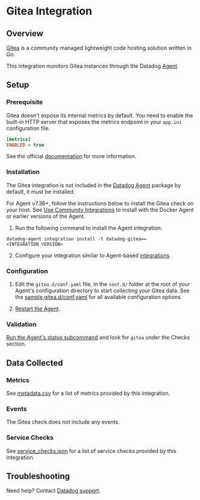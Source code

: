 # Gitea Integration

## Overview

[Gitea][1] is a community managed lightweight code hosting solution written in Go.

This integration monitors Gitea instances through the Datadog [Agent][2].

## Setup

### Prerequisite

Gitea doesn't expose its internal metrics by default. You need to enable the built-in HTTP server that exposes the metrics endpoint in your `app.ini` configuration file.

```ini
[metrics]
ENABLED = true
```

See the official [documentation][3] for more information.

### Installation

The Gitea integration is not included in the [Datadog Agent][4] package by default, it must be installed.

For Agent v7.36+, follow the instructions below to install the Gitea check on your host. See [Use Community Integrations][5] to install with the Docker Agent or earlier versions of the Agent.

1. Run the following command to install the Agent integration:

```shell
datadog-agent integration install -t datadog-gitea==<INTEGRATION_VERSION>
```

2. Configure your integration similar to Agent-based [integrations][6].

### Configuration

1. Edit the `gitea.d/conf.yaml` file, in the `conf.d/` folder at the root of your Agent's configuration directory to start collecting your Gitea data. See the [sample gitea.d/conf.yaml][7] for all available configuration options.

2. [Restart the Agent][8].

### Validation

[Run the Agent's status subcommand][9] and look for `gitea` under the Checks section.

## Data Collected

### Metrics

See [metadata.csv][10] for a list of metrics provided by this integration.

### Events

The Gitea check does not include any events.

### Service Checks

See [service_checks.json][11] for a list of service checks provided by this integration.

## Troubleshooting

Need help? Contact [Datadog support][12].

[1]: https://docs.gitea.io/en-us/ 
[2]: https://docs.datadoghq.com/agent/
[3]: https://docs.gitea.io/en-us/
[4]: https://app.datadoghq.com/account/settings/agent/latest
[5]: https://docs.datadoghq.com/agent/guide/use-community-integrations/
[6]: https://docs.datadoghq.com/getting_started/integrations/
[7]: https://github.com/DataDog/integrations-extras/blob/master/gitea/datadog_checks/gitea/data/conf.yaml.example
[8]: https://docs.datadoghq.com/agent/guide/agent-commands/#start-stop-and-restart-the-agent
[9]: https://docs.datadoghq.com/agent/guide/agent-commands/#agent-status-and-information
[10]: https://github.com/DataDog/integrations-extras/blob/master/gitea/metadata.csv
[11]: https://github.com/DataDog/integrations-extras/blob/master/gitea/assets/service_checks.json
[12]: https://docs.datadoghq.com/help/
